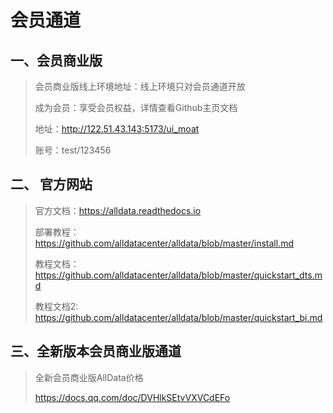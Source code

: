 # 会员通道

## 一、会员商业版

> 会员商业版线上环境地址：线上环境只对会员通道开放
>
> 成为会员：享受会员权益，详情查看Github主页文档
>
> 地址：http://122.51.43.143:5173/ui_moat
>
> 账号：test/123456

## 二、 官方网站

> 官方文档：https://alldata.readthedocs.io
>
> 部署教程：https://github.com/alldatacenter/alldata/blob/master/install.md
>
> 教程文档：https://github.com/alldatacenter/alldata/blob/master/quickstart_dts.md
>
> 教程文档2: https://github.com/alldatacenter/alldata/blob/master/quickstart_bi.md

## 三、全新版本会员商业版通道

> 全新会员商业版AllData价格
>
> https://docs.qq.com/doc/DVHlkSEtvVXVCdEFo

